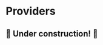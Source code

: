 # Providers

## 🚧 Under construction! 🚧

<!-- TODO VFS-7218 Providers from the user's POV, GUI guide -->

<!-- TODO VFS-7218 Move the guide how to obtain oneprovider domain here (from data.md) -->
